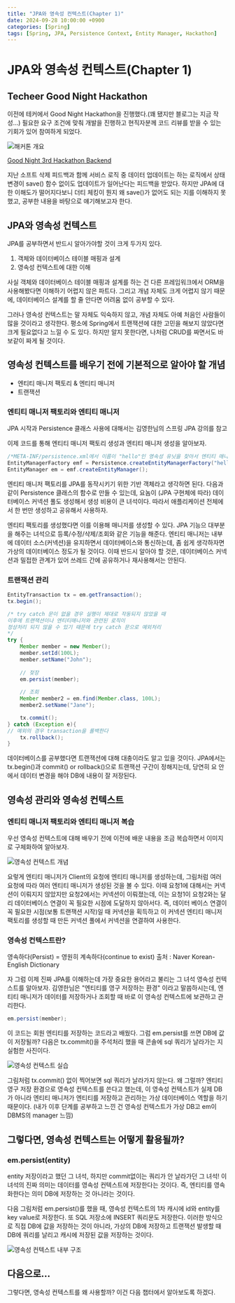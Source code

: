 ```yaml
---
title: "JPA와 영속성 컨텍스트(Chapter 1)"
date: 2024-09-28 10:00:00 +0900
categories: [Spring]
tags: [Spring, JPA, Persistence Context, Entity Manager, Hackathon]
---
```


# JPA와 영속성 컨텍스트(Chapter 1)

## Techeer Good Night Hackathon

이전에 테커에서 Good Night Hackathon을 진행했다.(꽤 됐지만 블로그는 지금 작성...)
필요한 요구 조건에 맞춰 개발을 진행하고 현직자분께 코드 리뷰를 받을 수 있는 기회가 있어 참여하게 되었다.

![해커톤 개요](/assets/img/posts/2024-09-28-jpa-persistence-context/jpa_1.png)

[Good Night 3rd Hackathon Backend](https://github.com/techeer-sv/Good-Night-3rd-Hackathon-Backend)

지난 소프트 삭제 피드백과 함께 서비스 로직 중 데이터 업데이트는 하는 로직에서 상태 변경이 save() 함수 없이도 업데이트가 일어난다는 피드백을 받았다. 하지만 JPA에 대한 이해도가 떨어지다보니 더티 체킹이 뭔지 왜 save()가 없어도 되는 지를 이해하지 못했고, 공부한 내용을 바탕으로 얘기해보고자 한다.

## JPA와 영속성 컨텍스트

JPA를 공부하면서 반드시 알아가야할 것이 크게 두가지 있다.

1. 객체와 데이터베이스 테이블 매핑과 설계
2. 영속성 컨텍스트에 대한 이해

사실 객체와 데이터베이스 테이블 매핑과 설계를 하는 건 다른 프레임워크에서 ORM을 사용해봤다면 이해하기 어렵지 않은 파트다. 그리고 개념 자체도 크게 어렵지 않기 때문에, 데이터베이스 설계를 할 줄 안다면 어려움 없이 공부할 수 있다.

그러나 영속성 컨텍스트는 말 자체도 익숙하지 않고, 개념 자체도 아예 처음인 사람들이 많을 것이라고 생각한다. 평소에 Spring에서 트랜잭션에 대한 고민을 해보지 않았다면 크게 필요없다고 느낄 수 도 있다. 하지만 알지 못한다면, 나처럼 CRUD를 짜면서도 바보같이 짜게 될 것이다.

## 영속성 컨텍스트를 배우기 전에 기본적으로 알아야 할 개념

- 엔티티 매니저 팩토리 & 엔티티 매니저
- 트랜잭션

### 엔티티 매니저 팩토리와 엔티티 매니저

JPA 시작과 Persistence 클래스 사용에 대해서는 김영한님의 스프링 JPA 강의를 참고

이제 코드를 통해 엔티티 매니저 팩토리 생성과 엔티티 매니저 생성을 알아보자.

```java
/*META-INF/persistence.xml에서 이름이 "hello"인 영속성 유닛을 찾아서 엔티티 매니저 팩토리로 생성*/
EntityManagerFactory emf = Persistence.createEntityManagerFactory("hello");
EntityManager em = emf.createEntityManager();
```

엔티티 매니저 팩토리를 JPA를 동작시키기 위한 기반 객체라고 생각하면 된다. 다음과 같이 Persistence 클래스의 함수로 만들 수 있는데, 요놈이 (JPA 구현체에 따라) 데이터베이스 커넥션 풀도 생성해서 생성 비용이 큰 녀석이다. 따라서 애플리케이션 전체에서 한 번만 생성하고 공유해서 사용하자.

엔티티 팩토리를 생성했다면 이를 이용해 매니저를 생성할 수 있다. JPA 기능으 대부분을 해주는 녀석으로 등록/수정/삭제/조회와 같은 기능을 해준다. 엔티티 매니저는 내부에 데이터 소스(커넥션)을 유지하면서 데이터베이스와 통신하는데, 좀 쉽게 생각하자면 가상의 데이터베이스 정도가 될 것이다.
이때 반드시 알아야 할 것은, 데이터베이스 커넥션과 밀접한 관계가 있어 쓰레드 간에 공유하거나 재사용해서는 안된다.

### 트랜잭션 관리

```java
EntityTransaction tx = em.getTransaction();
tx.begin();

/* try catch 문이 없을 경우 실행이 제대로 작동되지 않았을 때
이후에 트랜잭션이나 엔티티매니저와 관련된 로직이
정상처리 되지 않을 수 있기 때문에 try catch 문으로 예외처리
*/
try {
    Member member = new Member();
    member.setId(100L);
    member.setName("John");
    
    // 젖장
    em.persist(member);
    
    // 조회
    Member member2 = em.find(Member.class, 100L);
    member2.setName("Jane");

    tx.commit();
} catch (Exception e){
// 예외의 경우 transaction을 롤백한다
    tx.rollback();
}
```

데이터베이스를 공부했다면 트랜잭션에 대해 대충이라도 알고 있을 것이다. JPA에서는 tx.begin()과 commit() or rollback()으로 트랜잭션 구간이 정해지는데, 당연히 요 안에서 데이터 변경을 해야 DB에 내용이 잘 저장된다.

## 영속성 관리와 영속성 컨텍스트

### 엔티티 매니저 팩토리와 엔티티 매니저 복습

우선 영속성 컨텍스트에 대해 배우기 전에 이전에 배운 내용을 조금 복습하면서 이미지로 구체화하여 알아보자.

![영속성 컨텍스트 개념](/assets/img/posts/2024-09-28-jpa-persistence-context/jpa_2.png)

요렇게 엔티티 매니저가 Client의 요청에 엔티티 매니저를 생성하는데, 그림처럼 여러 요청에 따라 여러 엔티티 매니저가 생성된 것을 볼 수 있다. 이때 요청1에 대해서는 커넥션이 이뤄지지 않았지만 요청2에서는 커넥션이 이뤄졌는데, 이는 요청1이 요청2와는 달리 데이터베이스 연결이 꼭 필요한 시점에 도달하지 않아서다. 즉, 데이터 베이스 연결이 꼭 필요한 시점(보통 트랜잭션 시작)일 때 커넥션을 획득하고 이 커넥션 엔티티 매니저 팩토리를 생성할 때 만든 커넥션 풀에서 커넥션을 연결하여 사용한다.

### 영속성 컨텍스트란?

영속하다(Persist) = 영원히 계속하다(continue to exist)
출처 : Naver Korean-English Dictionary

자 그럼 이제 진짜 JPA를 이해하는데 가장 중요한 용어라고 불리는 그 녀석 영속성 컨텍스트를 알아보자. 김영한님은 "엔티티를 영구 저장하는 환경" 이라고 말씀하시는데, 엔티티 매니저가 데이터를 저장하거나 조회할 때 바로 이 영속성 컨텍스트에 보관하고 관리한다.

```java
em.persist(member);
```

이 코드는 회원 엔티티를 저장하는 코드라고 배웠다. 그럼 em.persist를 쓰면 DB에 값이 저장될까?
다음은 tx.commit()을 주석처리 했을 때 콘솔에 sql 쿼리가 날라가는 지 실험한 사진이다.

![영속성 컨텍스트 실습](/assets/img/posts/2024-09-28-jpa-persistence-context/jpa_3.png)

그림처럼 tx.commit() 없이 찍어보면 sql 쿼리가 날라가지 않는다.
왜 그럴까? 엔티티 영구 저장 환경으로 영속성 컨텍스트를 쓴다고 했는데, 이 영속성 컨텍스트가 실제 DB가 아니라 엔티티 매니저가 엔티티를 저장하고 관리하는 가상 데이터베이스 역할을 하기 때문이다.
(내가 이후 단계를 공부하고 느낀 건 영속성 컨텍스트가 가상 DB고 em이 DBMS의 manager 느낌)

## 그렇다면, 영속성 컨텍스트는 어떻게 활용될까?

### em.persist(entity)

entity 저장이라고 했던 그 녀석, 하지만 commit없이는 쿼리가 안 날라가던 그 녀석!
이 녀석의 진짜 의미는 데이터를 영속성 컨텍스트에 저장한다는 것이다.
즉, 엔티티를 영속화한다는 의미 DB에 저장하는 것 아니라는 것이다.

다음 그림처럼 em.persist()를 했을 때, 영속성 컨텍스트의 1차 캐시에 id와 entity를 key value로 저장한다. 또 SQL 저장소에 INSERT 쿼리문도 저장한다. 이러한 방식으로 직접 DB에 값을 저장하는 것이 아니라, 가상의 DB에 저장하고 트랜잭션 발생할 때 DB에 쿼리를 날리고 캐시에 저장된 값을 저장하는 것이다.

![영속성 컨텍스트 내부 구조](/assets/img/posts/2024-09-28-jpa-persistence-context/jpa_4.png)

## 다음으로...

그렇다면, 영속성 컨텍스트를 왜 사용할까? 이건 다음 챕터에서 알아보도록 하겠다.
